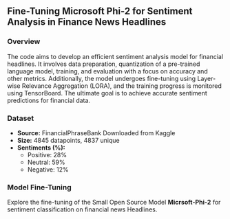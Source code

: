 ## Fine-Tuning Microsoft Phi-2 for Sentiment Analysis in Finance News Headlines

### Overview
The code aims to develop an efficient sentiment analysis model for financial headlines. It involves data preparation, quantization of a pre-trained language model, training, and evaluation with a focus on accuracy and other metrics. Additionally, the model undergoes fine-tuning using Layer-wise Relevance Aggregation (LORA), and the training progress is monitored using TensorBoard. The ultimate goal is to achieve accurate sentiment predictions for financial data.

### Dataset
- **Source:** FinancialPhraseBank Downloaded from Kaggle
- **Size:** 4845 datapoints, 4837 unique
- **Sentiments (%):**
  - Positive: 28%
  - Neutral: 59%
  - Negative: 12%

### Model Fine-Tuning
Explore the fine-tuning of the Small Open Source Model **Micrsoft-Phi-2** for sentiment classification on financial news Headlines.

